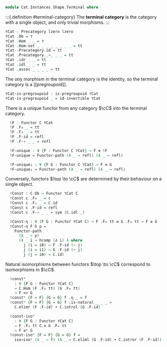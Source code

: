 <!--
```agda
open import 1Lab.Prelude

open import Cat.Functor.Naturality
open import Cat.Functor.Compose
open import Cat.Functor.Base
open import Cat.Groupoid
open import Cat.Morphism
open import Cat.Base

import Cat.Reasoning
```
-->

```agda
module Cat.Instances.Shape.Terminal where
```

<!--
```agda
open Precategory
```
-->

:::{.definition #terminal-category}
The **terminal category** is the category with a single object, and only
trivial morphisms.
:::

```agda
⊤Cat : Precategory lzero lzero
⊤Cat .Ob = ⊤
⊤Cat .Hom _ _ = ⊤
⊤Cat .Hom-set _ _ _ _ _ _ _ _ = tt
⊤Cat .Precategory.id = tt
⊤Cat .Precategory._∘_ _ _ = tt
⊤Cat .idr _ _ = tt
⊤Cat .idl _ _ = tt
⊤Cat .assoc _ _ _ _ = tt
```

The ony morphism in the terminal category is the identity, so the
terminal category is a [[pregroupoid]].

```agda
⊤Cat-is-pregroupoid : is-pregroupoid ⊤Cat
⊤Cat-is-pregroupoid _ = id-invertible ⊤Cat
```

<!--
```agda
module _ {o h} {C : Precategory o h} where
  private module C = Cat.Reasoning C
  open Functor
  open _=>_
```
-->

There is a unique functor from any category $\cC$ into the terminal
category.

```agda
  !F : Functor C ⊤Cat
  !F .F₀ _ = tt
  !F .F₁ _ = tt
  !F .F-id = refl
  !F .F-∘ _ _ = refl

  !F-unique : ∀ {F : Functor C ⊤Cat} → F ≡ !F
  !F-unique = Functor-path (λ _ → refl) (λ _ → refl)

  !F-unique₂ : ∀ {F G : Functor C ⊤Cat} → F ≡ G
  !F-unique₂ = Functor-path (λ _ → refl) (λ _ → refl)
```

Conversely, functors $\top \to \cC$ are determined by their behaviour
on a single object.

```agda
  !Const : C.Ob → Functor ⊤Cat C
  !Const c .F₀ _ = c
  !Const c .F₁ _ = C.id
  !Const c .F-id = refl
  !Const c .F-∘ _ _ = sym (C.idl _)

  !Const-η : ∀ (F G : Functor ⊤Cat C) → F .F₀ tt ≡ G .F₀ tt → F ≡ G
  !Const-η F G p =
    Functor-path
      (λ _ → p)
      (λ _ i → hcomp (∂ i) λ where
        j (i = i0) → F .F-id (~ j)
        j (i = i1) → G .F-id (~ j)
        j (j = i0) → C.id)
```

Natural isomorphisms between functors $\top \to \cC$
correspond to isomorphisms in $\cC$.

```agda
  !constⁿ
    : ∀ {F G : Functor ⊤Cat C}
    → C.Hom (F .F₀ tt) (G .F₀ tt)
    → F => G
  !constⁿ {F = F} {G = G} f .η _ = f
  !constⁿ {F = F} {G = G} f .is-natural _ _ _ =
    C.elimr (F .F-id) ∙ C.introl (G .F-id)

  !const-isoⁿ
    : ∀ {F G : Functor ⊤Cat C}
    → F .F₀ tt C.≅ G .F₀ tt
    → F ≅ⁿ G
  !const-isoⁿ {F = F} {G = G} f =
    iso→isoⁿ (λ _ → f) (λ _ → C.eliml (G .F-id) ∙ C.intror (F .F-id))
```
